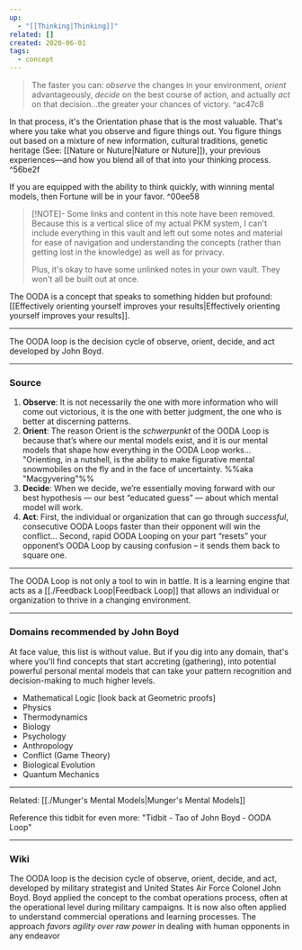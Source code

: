 ```yaml
---
up:
  - "[[Thinking|Thinking]]"
related: []
created: 2020-06-01
tags:
  - concept
---
```


> The faster you can: *observe* the changes in your environment, *orient* advantageously, *decide* on the best course of action, and actually *act* on that decision...the greater your chances of victory. ^ac47c8

In that process, it's the Orientation phase that is the most valuable. That's where you take what you observe and figure things out. You figure things out based on a mixture of new information, cultural traditions, genetic heritage (See: [[Nature or Nuture|Nature or Nuture]]), your previous experiences—and how you blend all of that into your thinking process. ^56be2f

If you are equipped with the ability to think quickly, with winning mental models, then Fortune will be in your favor.  ^00ee58

> [!NOTE]- Some links and content in this note have been removed.
> Because this is a vertical slice of my actual PKM system, I can't include everything in this vault and left out some notes and material for ease of navigation and understanding the concepts (rather than getting lost in the knowledge) as well as for privacy. 
>  
> Plus, it's okay to have some unlinked notes in your own vault. They won't all be built out at once.

The OODA is a concept that speaks to something hidden but profound: [[Effectively orienting yourself improves your results|Effectively orienting yourself improves your results]].

---
The OODA loop is the decision cycle of observe, orient, decide, and act developed by John Boyd.

---
### Source
1. **Observe**: It is not necessarily the one with more information who will come out victorious, it is the one with better judgment, the one who is better at discerning patterns.
1. **Orient**: The reason Orient is the *schwerpunkt* of the OODA Loop is because that’s where our mental models exist, and it is our mental models that shape how everything in the OODA Loop works... "Orienting, in a nutshell, is the ability to make figurative mental snowmobiles on the fly and in the face of uncertainty. %%aka "Macgyvering"%%
1. **Decide**: When we decide, we’re essentially moving forward with our best hypothesis — our best “educated guess” — about which mental model will work.
1. **Act**: First, the individual or organization that can go through *successful*, consecutive OODA Loops faster than their opponent will win the conflict... Second, rapid OODA Looping on your part “resets” your opponent’s OODA Loop by causing confusion – it sends them back to square one.

---
The OODA Loop is not only a tool to win in battle. It is a learning engine that acts as a [[./Feedback Loop|Feedback Loop]] that allows an individual or organization to thrive in a changing environment.

---
### Domains recommended by John Boyd
At face value, this list is without value. But if you dig into any domain, that's where you'll find concepts that start accreting (gathering), into potential powerful personal mental models that can take your pattern recognition and decision-making to much higher levels.

* Mathematical Logic [look back at Geometric proofs]
* Physics
* Thermodynamics
* Biology
* Psychology
* Anthropology
* Conflict (Game Theory)
* Biological Evolution
* Quantum Mechanics 

---
Related: [[./Munger's Mental Models|Munger's Mental Models]]

Reference this tidbit for even more: "Tidbit - Tao of John Boyd - OODA Loop"

---
### Wiki
The OODA loop is the decision cycle of observe, orient, decide, and act, developed by military strategist and United States Air Force Colonel John Boyd. Boyd applied the concept to the combat operations process, often at the operational level during military campaigns. It is now also often applied to understand commercial operations and learning processes. The approach *favors agility over raw power* in dealing with human opponents in any endeavor

